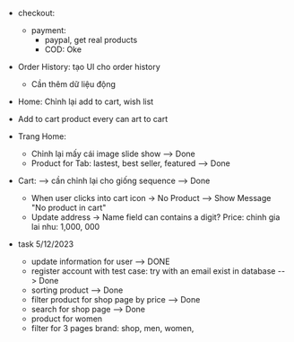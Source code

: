 -   checkout:

    -   payment:
        -   paypal, get real products
        -   COD: Oke

-   Order History: tạo UI cho order history

    -   Cần thêm dữ liệu động

-   Home: Chỉnh lại add to cart, wish list
-   Add to cart product every can art to cart
-   Trang Home:

    -   Chỉnh lại mấy cái image slide show --> Done
    -   Product for Tab: lastest, best seller, featured --> Done

-   Cart: --> cần chỉnh lại cho giống sequence --> Done

    -   When user clicks into cart icon -> No Product --> Show Message "No product in cart"
    -   Update address -> Name field can contains a digit?
        Price: chinh gia lai nhu: 1,000, 000

-   task 5/12/2023
    -   update information for user --> DONE
    -   register account with test case: try with an email exist in database --> Done
    -   sorting product --> Done
    -   filter product for shop page by price --> Done
    -   search for shop page --> Done
    -   product for women
    -   filter for 3 pages brand: shop, men, women,
